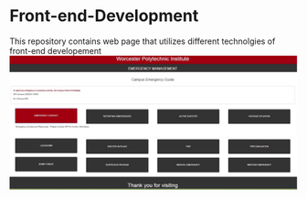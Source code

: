 # Front-end-Development
This repository contains web page that utilizes different technolgies of front-end developement
![alt text](https://github.com/isrivastava/Front-end-Development/blob/master/Emergency.jpg)

